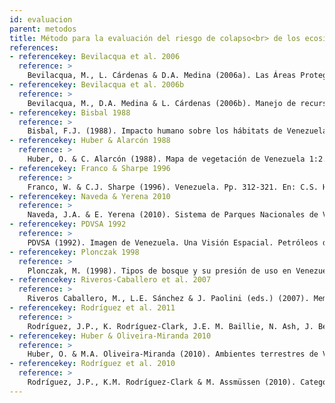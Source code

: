 ```yaml
---
id: evaluacion
parent: metodos
title: Método para la evaluación del riesgo de colapso<br> de los ecosistemas terrestres de Venezuela
references:
- referencekey: Bevilacqua et al. 2006
  reference: >
    Bevilacqua, M., L. Cárdenas & D.A. Medina (2006a). Las Áreas Protegidas de Venezuela: Diagnóstico de su Condición, 1993-2004. Asociación Venezolana para la Conservación de Áreas Naturales (ACOANA), Conservación Internacional Venezuela (CI), Fundación Empresas Polar, Comité Venezolano de la Unión Mundial para la Naturaleza Venezuela (UICN): Caracas. 165 pp.
- referencekey: Bevilacqua et al. 2006b
  reference: >
    Bevilacqua, M., D.A. Medina & L. Cárdenas (2006b). Manejo de recursos comunes en áreas protegidas, tierras y hábitats indígenas en Venezuela: pensando más allá de los procesos de demarcación. Antropológica 105-106: 161-184.
- referencekey: Bisbal 1988
  reference: >
    Bisbal, F.J. (1988). Impacto humano sobre los hábitats de Venezuela. Interciencia 13(5): 226-232.
- referencekey: Huber & Alarcón 1988
  reference: >
    Huber, O. & C. Alarcón (1988). Mapa de vegetación de Venezuela 1:2.000.000. The Nature Conservancy, MARNR. Oscar Todtmann Editores: Caracas. 233 Riesgo de eliminación de los ecosistemas terrestres de Venezuela III
- referencekey: Franco & Sharpe 1996
  reference: >
    Franco, W. & C.J. Sharpe (1996). Venezuela. Pp. 312-321. En: C.S. Harcourt & J.A. Sayer (eds.). The Conservation Atlas of Tropical Forests: The Americas. Simon & Schuster: New York.
- referencekey: Naveda & Yerena 2010
  reference: >
    Naveda, J.A. & E. Yerena (2010). Sistema de Parques Nacionales de Venezuela: una evaluación aproximada de su situación actual. Pp. 225-246. En: A. Machado-Allison (ed.). Simposio Investigación y Manejo de Fauna Silvestre en Venezuela en homenaje al Dr. Juhani Ojasti. Academia de Ciencias Físicas, Matemáticas y Naturales, Embajada de Finlandia en la República Bolivariana de Venezuela: Caracas, Venezuela.
- referencekey: PDVSA 1992
  reference: >
    PDVSA (1992). Imagen de Venezuela. Una Visión Espacial. Petróleos de Venezuela, S.A.: Caracas, Venezuela. 271 pp.
- referencekey: Plonczak 1998
  reference: >
    Plonczak, M. (1998). Tipos de bosque y su presión de uso en Venezuela. Quebracho 6: 69-74.
- referencekey: Riveros-Caballero et al. 2007
  reference: >
    Riveros Caballero, M., L.E. Sánchez & J. Paolini (eds.) (2007). Memoria Taller Binacional y Regional Sobre Desertificación. Ediciones IVIC (Instituto Venezolano de Investigaciones Científicas): Caracas, Venezuela. 150 pp.
- referencekey: Rodríguez et al. 2011
  reference: >
    Rodríguez, J.P., K. Rodríguez-Clark, J.E. M. Baillie, N. Ash, J. Benson, T. Boucher, C. Brown, N.D. Burgess, B. Collen, M. Jennings, D.A. Keith, E. Nicholson, C. Revenga, B. Reyers, M. Rouget, T. Smith, M. Spalding, A. Taber, M. Walpole, I. Zager & T. Zamin (2011). Definición de Categorías de UICN para Ecosistemas Amenazados. Conservation Biology 25: [doi: 10.1111/j.1523-1739.2010.1598].
- referencekey: Huber & Oliveira-Miranda 2010
  reference: >
    Huber, O. & M.A. Oliveira-Miranda (2010). Ambientes terrestres de Venezuela. Pp: 29-89. En: J.P. Rodríguez, F. Rojas-Suárez & D. Giraldo Hernández (eds.). Libro Rojo de los Ecosistemas Terrestres de Venezuela. Provita, Shell Venezuela, Lenovo (Venezuela). Caracas: Venezuela.
- referencekey: Rodríguez et al. 2010
  reference: >
    Rodríguez, J.P., K.M. Rodríguez-Clark & M. Assmüssen (2010). Categorías y criterios de las listas rojas de ecosistemas. Pp: 93-105. En: J.P. Rodríguez, F. Rojas-Suárez & D. Giraldo Hernández (eds.). Libro Rojo de los Ecosistemas Terrestres de Venezuela. Provita, Shell Venezuela, Lenovo (Venezuela). Caracas: Venezuela.
---
```

